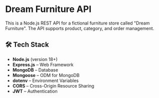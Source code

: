 # Dream Furniture API

This is a Node.js REST API for a fictional furniture store called "Dream Furniture". The API supports product, category, and order management.

## 🛠 Tech Stack

- **Node.js** (version 18+)
- **Express.js** – Web Framework
- **MongoDB** – Database
- **Mongoose** – ODM for MongoDB
- **dotenv** – Environment Variables
- **CORS** – Cross-Origin Resource Sharing
- **JWT** – Authentication

  


